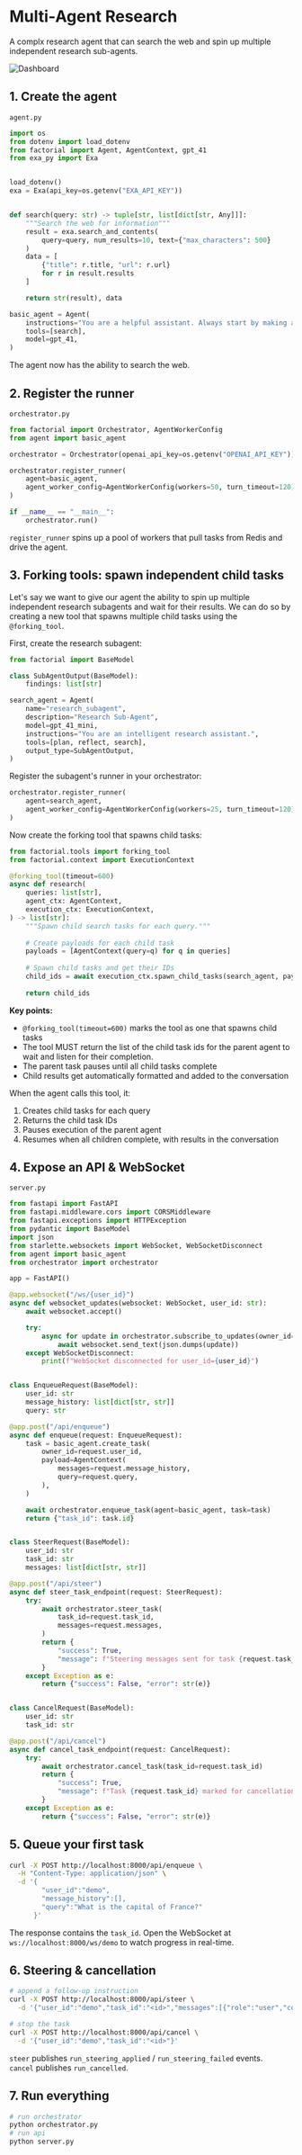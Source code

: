 # Multi-Agent Research

A complx research agent that can search the web and spin up multiple independent research sub-agents. 

![Dashboard](../../static/img/multi-agent.png)

## 1. Create the agent

`agent.py`

```python
import os
from dotenv import load_dotenv
from factorial import Agent, AgentContext, gpt_41
from exa_py import Exa


load_dotenv()
exa = Exa(api_key=os.getenv("EXA_API_KEY"))


def search(query: str) -> tuple[str, list[dict[str, Any]]]:
    """Search the web for information"""
    result = exa.search_and_contents(
        query=query, num_results=10, text={"max_characters": 500}
    )
    data = [
        {"title": r.title, "url": r.url}
        for r in result.results
    ]

    return str(result), data

basic_agent = Agent(
    instructions="You are a helpful assistant. Always start by making a plan.",
    tools=[search],
    model=gpt_41,
)
```

The agent now has the ability to search the web.

## 2. Register the runner

`orchestrator.py`

```python
from factorial import Orchestrator, AgentWorkerConfig
from agent import basic_agent

orchestrator = Orchestrator(openai_api_key=os.getenv("OPENAI_API_KEY"))

orchestrator.register_runner(
    agent=basic_agent,
    agent_worker_config=AgentWorkerConfig(workers=50, turn_timeout=120),
)

if __name__ == "__main__":
    orchestrator.run()
```

`register_runner` spins up a pool of workers that pull tasks from Redis and drive the agent.

## 3. Forking tools: spawn independent child tasks

Let's say we want to give our agent the ability to spin up multiple independent research subagents and wait for their results. We can do so by creating a new tool that spawns multiple child tasks using the `@forking_tool`.

First, create the research subagent:

```python
from factorial import BaseModel

class SubAgentOutput(BaseModel):
    findings: list[str]

search_agent = Agent(
    name="research_subagent",
    description="Research Sub-Agent",
    model=gpt_41_mini,
    instructions="You are an intelligent research assistant.",
    tools=[plan, reflect, search],
    output_type=SubAgentOutput,
)
```

Register the subagent's runner in your orchestrator:

```python
orchestrator.register_runner(
    agent=search_agent,
    agent_worker_config=AgentWorkerConfig(workers=25, turn_timeout=120),
)
```

Now create the forking tool that spawns child tasks:

```python
from factorial.tools import forking_tool
from factorial.context import ExecutionContext

@forking_tool(timeout=600)
async def research(
    queries: list[str],
    agent_ctx: AgentContext,
    execution_ctx: ExecutionContext,
) -> list[str]:
    """Spawn child search tasks for each query."""
    
    # Create payloads for each child task
    payloads = [AgentContext(query=q) for q in queries]
    
    # Spawn child tasks and get their IDs
    child_ids = await execution_ctx.spawn_child_tasks(search_agent, payloads)
    
    return child_ids
```

**Key points:**

- `@forking_tool(timeout=600)` marks the tool as one that spawns child tasks
- The tool MUST return the list of the child task ids for the parent agent to wait and listen for their completion.
- The parent task pauses until all child tasks complete
- Child results get automatically formatted and added to the conversation

When the agent calls this tool, it:
1. Creates child tasks for each query
2. Returns the child task IDs
3. Pauses execution of the parent agent
4. Resumes when all children complete, with results in the conversation

## 4. Expose an API & WebSocket

`server.py`

```python
from fastapi import FastAPI
from fastapi.middleware.cors import CORSMiddleware
from fastapi.exceptions import HTTPException
from pydantic import BaseModel
import json
from starlette.websockets import WebSocket, WebSocketDisconnect
from agent import basic_agent
from orchestrator import orchestrator

app = FastAPI()

@app.websocket("/ws/{user_id}")
async def websocket_updates(websocket: WebSocket, user_id: str):
    await websocket.accept()

    try:
        async for update in orchestrator.subscribe_to_updates(owner_id=user_id):
            await websocket.send_text(json.dumps(update))
    except WebSocketDisconnect:
        print(f"WebSocket disconnected for user_id={user_id}")


class EnqueueRequest(BaseModel):
    user_id: str
    message_history: list[dict[str, str]]
    query: str

@app.post("/api/enqueue")
async def enqueue(request: EnqueueRequest):
    task = basic_agent.create_task(
        owner_id=request.user_id,
        payload=AgentContext(
            messages=request.message_history,
            query=request.query,
        ),
    )

    await orchestrator.enqueue_task(agent=basic_agent, task=task)
    return {"task_id": task.id}


class SteerRequest(BaseModel):
    user_id: str
    task_id: str
    messages: list[dict[str, str]]

@app.post("/api/steer")
async def steer_task_endpoint(request: SteerRequest):
    try:
        await orchestrator.steer_task(
            task_id=request.task_id,
            messages=request.messages,
        )
        return {
            "success": True,
            "message": f"Steering messages sent for task {request.task_id}",
        }
    except Exception as e:
        return {"success": False, "error": str(e)}


class CancelRequest(BaseModel):
    user_id: str
    task_id: str

@app.post("/api/cancel")
async def cancel_task_endpoint(request: CancelRequest):
    try:
        await orchestrator.cancel_task(task_id=request.task_id)
        return {
            "success": True,
            "message": f"Task {request.task_id} marked for cancellation",
        }
    except Exception as e:
        return {"success": False, "error": str(e)}
```

## 5. Queue your first task

```bash
curl -X POST http://localhost:8000/api/enqueue \
  -H "Content-Type: application/json" \
  -d '{
        "user_id":"demo",
        "message_history":[],
        "query":"What is the capital of France?"
      }'
```

The response contains the `task_id`. Open the WebSocket at `ws://localhost:8000/ws/demo` to watch progress in real-time.

## 6. Steering & cancellation

```bash
# append a follow-up instruction
curl -X POST http://localhost:8000/api/steer \
  -d '{"user_id":"demo","task_id":"<id>","messages":[{"role":"user","content":"make it short"}]}'

# stop the task
curl -X POST http://localhost:8000/api/cancel \
  -d '{"user_id":"demo","task_id":"<id>"}'
```

`steer` publishes `run_steering_applied` / `run_steering_failed` events.  
`cancel` publishes `run_cancelled`.

## 7. Run everything

```bash
# run orchestrator
python orchestrator.py
# run api
python server.py
```